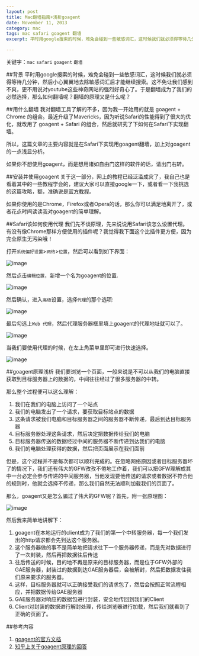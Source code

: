 ```yaml
---
layout: post
title: Mac翻墙指南+浅析goagent
date: November 11, 2013
category: mac
tags: mac safari goagent 翻墙
excerpt: 平时用google搜索的时候，难免会碰到一些敏感词汇，这时候我们就必须得等待几分钟，然后小心翼翼地去除敏感词汇后才能继续搜索。这不免让我们感到不爽，更不用说对youtube这些神奇网站的强烈好奇心了。于是翻墙成为了我们的必然选择，那么如何翻墙呢？翻墙的原理又是什么呢？

---
```

关键字：`mac` `safari` `goagent` `翻墙`

##背景
平时用google搜索的时候，难免会碰到一些敏感词汇，这时候我们就必须得等待几分钟，然后小心翼翼地去除敏感词汇后才能继续搜索。这不免让我们感到不爽，更不用说对youtube这些神奇网站的强烈好奇心了。于是翻墙成为了我们的必然选择，那么如何翻墙呢？翻墙的原理又是什么呢？

##用什么翻墙
我对翻墙工具了解的不多，因为我一开始用的就是 goagent + Chrome 的组合。最近升级了Mavericks，因为听说Safari的性能得到了很大的优化，就改用了 goagent + Safari 的组合，然后就研究了下如何在Safari下实现翻墙。

所以，这篇文章的主要内容就是在Safari下实现用goagent翻墙，加上对goagent的一点浅显分析。

如果你不想使用goagent，而是想用诸如自由门这样的软件的话，请出门右转。

##安装并使用goagent
关于这一部分，网上的教程已经泛滥成灾了，我自己也是看着其中的一些教程学会的，建议大家可以直接google一下，或者看一下我挑选的这篇攻略，额，准确说是[官方教程](https://code.google.com/p/goagent/wiki/InstallGuide)。

如果你使用的是Chrome，Firefox或者Opera的话，那么你可以满足地离开了，或者花点时间读读我对goagent的简单理解。

##Safari该如何使用代理
我们先不谈原理，先来说说用Safari该怎么设置代理。有没有像Chrome那样方便使用的插件呢？我觉得我下面这个比插件更方便，因为完全原生无污染哦！

打开`系统偏好设置`>`网络`>`位置`，然后可以看到如下界面：

![image](http://hyice-github-io.u.qiniudn.com/20131111-1.png)

然后点击`编辑位置`，新增一个名为goagent的位置.

![image](http://hyice-github-io.u.qiniudn.com/20131111-2.png)

然后确认，进入`高级`设置，选择`代理`的那个选项:

![image](http://hyice-github-io.u.qiniudn.com/20131111-3.png)

最后勾选上`Web 代理`，然后代理服务器框里填上goagent的代理地址就可以了。

![image](http://hyice-github-io.u.qiniudn.com/20131111-4.png)

当我们要使用代理的时候，在左上角菜单里即可进行快速选择。

![image](http://hyice-github-io.u.qiniudn.com/20131111-5.png)

##goagent原理浅析
我们要浏览一个页面，一般来说是不可以从我们的电脑直接获取到目标服务器上的数据的，中间往往经过了很多服务器的中转。

那么整个过程便可以这么理解：

1. 我们在我们的电脑上访问了一个站点
2. 我们的电脑发出了一个请求，要获取目标站点的数据
3. 这条请求被我们电脑和目标服务器之间的服务器不断传递，最后到达目标服务器
4. 目标服务器处理这条请求，然后决定把数据传给我们的电脑
5. 目标服务器传送的数据经过中间的服务器不断传递到达我们的电脑
6. 我们的电脑处理获得的数据，然后把页面展示在我们面前

但是，这个过程并不是每次都可以顺利完成的。在忽略网络原因或者目标服务器坏了的情况下，我们还有伟大的GFW孜孜不倦地工作着，我们可以把GFW理解成其中一台必定会参与传递的中间服务器，当他发现要他传送的请求或者数据不符合他的规则时，他就会选择不传递，那么我们自然无法顺利加载我们的页面了。

那么，goagent又是怎么骗过了伟大的GFW呢？首先，附一张原理图：

![image](http://hyice-github-io.u.qiniudn.com/20131111-6.png)

然后我来简单地讲解下：

1. goagent在本地运行的client成为了我们的第一个中转服务器，每一个我们发出的http请求都会先到达这个服务器。
2. 这个服务器做的事不是简单地把请求往下一个服务器传递，而是先对数据进行了一次封装，然后再把数据往后传送
3. 往后传送的时候，目的地不再是原来的目标服务器，而是位于GFW外部的GAE服务器，封装过的数据到达GAE服务器后，会被解封，然后把数据发往我们原来要求的服务器。
4. 这样，目标服务器就可以正确接受我们的请求包了，然后会按照正常流程相应，并把数据传给GAE服务器
5. GAE服务器对响应的数据包进行封装，安全地传回到我们的Client
6. Client对封装的数据进行解封处理，传给浏览器进行加载，然后我们就看到了正确的页面了。

##参考内容
1. [goagent的官方文档](https://code.google.com/p/goagent/)
2. [知乎上关于goagent原理的回答](http://www.zhihu.com/question/20370059)

